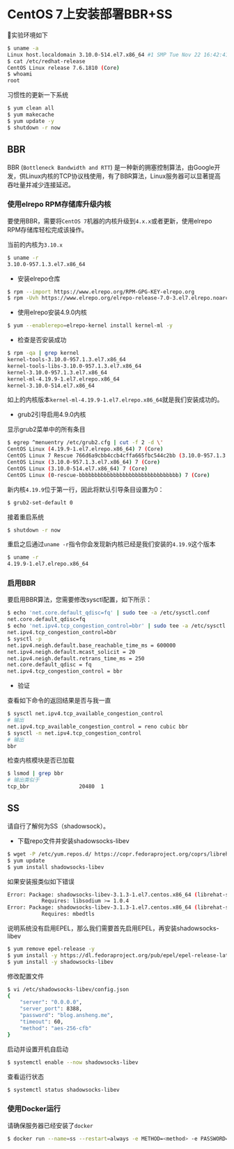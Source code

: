 # CentOS 7上安装部署BBR+SS

实验环境如下

```bash
$ uname -a
Linux host.localdomain 3.10.0-514.el7.x86_64 #1 SMP Tue Nov 22 16:42:41 UTC 2016 x86_64 x86_64 x86_64 GNU/Linux
$ cat /etc/redhat-release
CentOS Linux release 7.6.1810 (Core)
$ whoami
root
```

习惯性的更新一下系统

```bash
$ yum clean all
$ yum makecache
$ yum update -y
$ shutdown -r now
```

## BBR

BBR (`Bottleneck Bandwidth and RTT`) 是一种新的拥塞控制算法，由Google开发，供Linux内核的TCP协议栈使用，有了BBR算法，Linux服务器可以显著提高吞吐量并减少连接延迟。

### 使用elrepo RPM存储库升级内核

要使用BBR，需要将`CentOS 7`机器的内核升级到`4.x.x`或者更新，使用elrepo RPM存储库轻松完成该操作。

当前的内核为`3.10.x`

```bash
$ uname -r
3.10.0-957.1.3.el7.x86_64
```

- 安装elrepo仓库

```bash
$ rpm --import https://www.elrepo.org/RPM-GPG-KEY-elrepo.org
$ rpm -Uvh https://www.elrepo.org/elrepo-release-7.0-3.el7.elrepo.noarch.rpm
```

- 使用elrepo安装4.9.0内核

```bash
$ yum --enablerepo=elrepo-kernel install kernel-ml -y
```

- 检查是否安装成功

```bash
$ rpm -qa | grep kernel
kernel-tools-3.10.0-957.1.3.el7.x86_64
kernel-tools-libs-3.10.0-957.1.3.el7.x86_64
kernel-3.10.0-957.1.3.el7.x86_64
kernel-ml-4.19.9-1.el7.elrepo.x86_64
kernel-3.10.0-514.el7.x86_64
```

如上的内核版本`kernel-ml-4.19.9-1.el7.elrepo.x86_64`就是我们安装成功的。

- grub2引导启用4.9.0内核

显示grub2菜单中的所有条目

```bash
$ egrep ^menuentry /etc/grub2.cfg | cut -f 2 -d \'
CentOS Linux (4.19.9-1.el7.elrepo.x86_64) 7 (Core)
CentOS Linux 7 Rescue 766d6a9cbb4ccb4cffa665fbc544c2bb (3.10.0-957.1.3.el7.x86_64)
CentOS Linux (3.10.0-957.1.3.el7.x86_64) 7 (Core)
CentOS Linux (3.10.0-514.el7.x86_64) 7 (Core)
CentOS Linux (0-rescue-bbbbbbbbbbbbbbbbbbbbbbbbbbbbbbbb) 7 (Core)
```

新内核`4.19.9`位于第一行，因此将默认引导条目设置为0：

```bash
$ grub2-set-default 0
```

接着重启系统

```bash
$ shutdown -r now
```

重启之后通过`uname -r`指令你会发现新内核已经是我们安装的`4.19.9`这个版本

```bash
$ uname -r
4.19.9-1.el7.elrepo.x86_64
```

### 启用BBR

要启用BBR算法，您需要修改sysctl配置，如下所示：

```bash
$ echo 'net.core.default_qdisc=fq' | sudo tee -a /etc/sysctl.conf
net.core.default_qdisc=fq
$ echo 'net.ipv4.tcp_congestion_control=bbr' | sudo tee -a /etc/sysctl.conf
net.ipv4.tcp_congestion_control=bbr
$ sysctl -p
net.ipv4.neigh.default.base_reachable_time_ms = 600000
net.ipv4.neigh.default.mcast_solicit = 20
net.ipv4.neigh.default.retrans_time_ms = 250
net.core.default_qdisc = fq
net.ipv4.tcp_congestion_control = bbr
```

- 验证

查看如下命令的返回结果是否与我一直

```bash
$ sysctl net.ipv4.tcp_available_congestion_control
# 输出
net.ipv4.tcp_available_congestion_control = reno cubic bbr
$ sysctl -n net.ipv4.tcp_congestion_control
# 输出
bbr
```

检查内核模块是否已加载

```bash
$ lsmod | grep bbr
# 输出类似于
tcp_bbr                20480  1
```

## SS

请自行了解何为SS（shadowsock）。

- 下载repo文件并安装shadowsocks-libev

```bash
$ wget -P /etc/yum.repos.d/ https://copr.fedoraproject.org/coprs/librehat/shadowsocks/repo/epel-7/librehat-shadowsocks-epel-7.repo
$ yum update
$ yum install shadowsocks-libev
```

如果安装报类似如下错误

```bash
Error: Package: shadowsocks-libev-3.1.3-1.el7.centos.x86_64 (librehat-shadowsocks)
           Requires: libsodium >= 1.0.4
Error: Package: shadowsocks-libev-3.1.3-1.el7.centos.x86_64 (librehat-shadowsocks)
           Requires: mbedtls
```

说明系统没有启用EPEL，那么我们需要首先启用EPEL，再安装shadowsocks-libev

```bash
$ yum remove epel-release -y
$ yum install -y https://dl.fedoraproject.org/pub/epel/epel-release-latest-7.noarch.rpm
$ yum install -y shadowsocks-libev
```

修改配置文件

```bash
$ vi /etc/shadowsocks-libev/config.json
{
    "server": "0.0.0.0",
    "server_port": 8388,
    "password": "blog.ansheng.me",
    "timeout": 60,
    "method": "aes-256-cfb"
}
```

启动并设置开机自启动

```bash
$ systemctl enable --now shadowsocks-libev
```

查看运行状态

```bash
$ systemctl status shadowsocks-libev
```

### 使用Docker运行

请确保服务器已经安装了`docker`

```bash
$ docker run --name=ss --restart=always -e METHOD=<method> -e PASSWORD=<password> -p<server-port>:8388 -p<server-port>:8388/udp -d shadowsocks/shadowsocks-libev
```